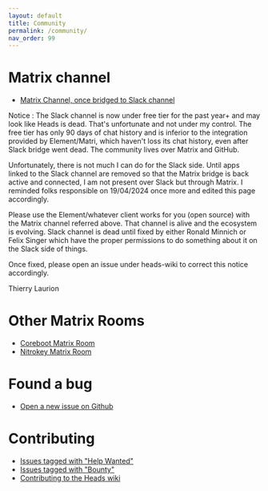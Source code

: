 ```yaml
---
layout: default
title: Community
permalink: /community/
nav_order: 99
---
```


Matrix channel
===

* [Matrix Channel, once bridged to Slack channel](https://matrix.to/#/#OSFW-Heads:matrix.org)

Notice : The Slack channel is now under free tier for the past year+ and may look like Heads is dead. That's unfortunate and not under my control. The free tier has only 90 days of chat history and is inferior to the integration provided by Element/Matri, which haven't loss its chat history, even after Slack bridge went dead. The community lives over Matrix and GitHub. 

Unfortunately, there is not much I can do for the Slack side. Until apps linked to the Slack channel are removed so that the Matrix bridge is back active and connected, I am not present over Slack but through Matrix. I reminded folks responsible on 19/04/2024 once more and edited this page accordingly.

Please use the Element/whatever client works for you (open source) with the Matrix channel referred above. That channel is alive and the ecosystem is evolving. Slack channel is dead until fixed by either Ronald Minnich or Felix Singer which have the proper permissions to do something about it on the Slack side of things.

Once fixed, please open an issue under heads-wiki to correct this notice accordingly. 

Thierry Laurion 


Other Matrix Rooms
===

* [Coreboot Matrix Room](https://matrix.to/#/#coreboot:matrix.org)
* [Nitrokey Matrix Room](https://matrix.to/#/#nitrokey:nitro.chat)

Found a bug
===

* [Open a new issue on Github](https://github.com/osresearch/heads/issues)

Contributing
====

* [Issues tagged with "Help Wanted"](https://github.com/osresearch/heads/labels/help%20wanted)
* [Issues tagged with "Bounty"](https://github.com/osresearch/heads/labels/Bounty)
* [Contributing to the Heads wiki](/Contributing-to-Heads-wiki/)
